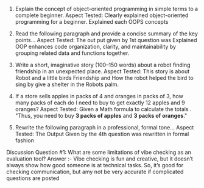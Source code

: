 1) Explain the concept of object-oriented programming in simple terms to a complete beginner.
Aspect Tested: Clearly explained object-oriented programming for a beginner. Explained each OOPS concepts 

2) Read the following paragraph and provide a concise summary of the key points…
Aspect Tested: The out put given by 1st question was Explained OOP enhances code organization, clarity, and maintainability by grouping related data and functions together.

3) Write a short, imaginative story (100–150 words) about a robot finding friendship in an unexpected place.
Aspect Tested: This story is about Robot and a little birds Friendship and How the robot helped the bird to sing by give a shelter in the Robots palm. 

4) If a store sells apples in packs of 4 and oranges in packs of 3, how many packs of each do I need to buy to get exactly 12 apples and 9 oranges?
Aspect Tested: Given a Math formula to calculate the totals . "Thus, you need to buy **3 packs of apples** and **3 packs of oranges**."

5) Rewrite the following paragraph in a professional, formal tone…
Aspect Tested: The Output Given by the 4th question was rewritten in formal fashion


 Discussion Question #1:
 What are some limitations of vibe checking as an evaluation tool?
 Answer :- Vibe checking is fun and creative, but it doesn’t always show how good someone is at technical tasks. So, it’s good for checking communication, but amy not be very accurate if complicated questions are posted 